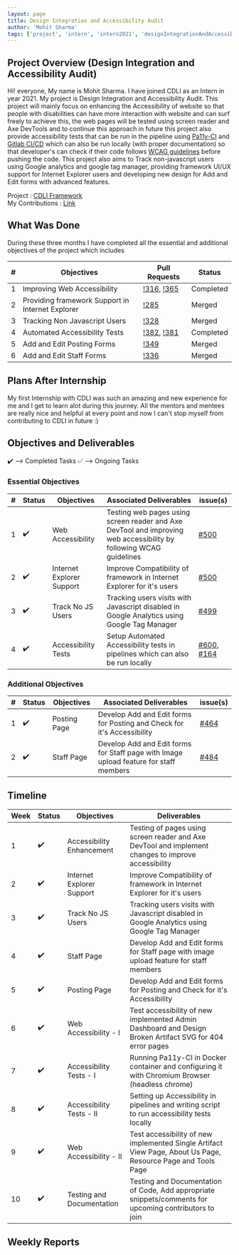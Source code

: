 ```yaml
---
layout: page
title: Design Integration and Accessibility Audit
author: 'Mohit Sharma'
tags: ['project', 'intern', 'intern2021', 'designIntegrationAndAccessibilityAudit']
---
```


## Project Overview (Design Integration and Accessibility Audit)
Hi! everyone, My name is Mohit Sharma. I have joined CDLI as an Intern in year 2021. My project is Design Integration and Accessibility Audit. This project will mainly focus on enhancing the Accessibility of website so that people with disabilities can have more interaction with website and can surf freely to achieve this, the web pages will be tested using screen reader and Axe DevTools and to continue this approach in future this project also provide accessibility tests that can be run in the pipeline using [Pa11y-CI](https://github.com/pa11y/pa11y-ci) and [Gitlab CI/CD](https://docs.gitlab.com/ee/ci/) which can also be run locally (with proper documentation) so that developer's can check if their code follows [WCAG guidelines](https://www.w3.org/WAI/WCAG21/quickref/) before pushing the code. This project also aims to Track non-javascript users using Google analytics and google tag manager, providing framework UI/UX support for Internet Explorer users and developing new design for Add and Edit forms with advanced features.

Project : [CDLI Framework](https://gitlab.com/cdli/framework)  <br/>
My Contributions : [Link](https://gitlab.com/cdli/framework/-/merge_requests?scope=all&state=all&author_username=ViperM)

## What Was Done
During these three months I have completed all the essential and additional objectives of the project which includes

| \# | Objectives         | Pull Requests                                             | Status |
| --- | ------------------ | ------------------------------------------------------------------- | -------- |
| 1 | Improving Web Accessibility | [!316](https://gitlab.com/cdli/framework/-/merge_requests/316), [!365](https://gitlab.com/cdli/framework/-/merge_requests/365) | Completed  |
| 2 | Providing framework Support in Internet Explorer | [!285](https://gitlab.com/cdli/framework/-/merge_requests/285) | Merged |
| 3 | Tracking Non Javascript Users | [!328](https://gitlab.com/cdli/framework/-/merge_requests/328) | Merged |
| 4 | Automated Accessibility Tests | [!382](https://gitlab.com/cdli/framework/-/merge_requests/382), [!381](https://gitlab.com/cdli/framework/-/merge_requests/381) | Completed |
| 5 | Add and Edit Posting Forms | [!349](https://gitlab.com/cdli/framework/-/merge_requests/349) | Merged |
| 6 | Add and Edit Staff Forms | [!336](https://gitlab.com/cdli/framework/-/merge_requests/336) | Merged |


## Plans After Internship
My first Internship with CDLI was such an amazing and new experience for me and I get to learn alot during this journey. All the mentors and mentees are really nice and helpful at every point and now I can't stop myself from contributing to CDLI in future :)


## Objectives and Deliverables

:heavy_check_mark: --> Completed Tasks
:white_check_mark: --> Ongoing Tasks

### Essential Objectives

| \# | Status  | Objectives         | Associated Deliverables                                             | issue(s) |
| --- | --- | ------------------ | ------------------------------------------------------------------- | -------- |
| 1 | :heavy_check_mark: | Web Accessibility | Testing web pages using screen reader and Axe DevTool and improving web accessibility by following WCAG guidelines |  [#500](https://gitlab.com/cdli/framework/-/issues/500)   |
| 2 |:heavy_check_mark: | Internet Explorer Support | Improve Compatibility of framework in Internet Explorer for it's users | [#500](https://gitlab.com/cdli/framework/-/issues/500) |
| 3 | :heavy_check_mark:| Track No JS Users | Tracking users visits with Javascript disabled in Google Analytics using Google Tag Manager | [#499](https://gitlab.com/cdli/framework/-/issues/499) |
| 4 | :heavy_check_mark: | Accessibility Tests | Setup Automated Accessibility tests in pipelines which can also be run locally | [#600](https://gitlab.com/cdli/framework/-/issues/600), [#164](https://gitlab.com/cdli/framework/-/issues/164) |

### Additional Objectives

| \# | Status  | Objectives                    | Associated Deliverables         | issue(s) |
| --- | --- | ----------------------------- | ---------------------------------------------- | -------- |
| 1 | :heavy_check_mark: | Posting Page | Develop Add and Edit forms for Posting and Check for it's Accessibility | [#464](https://gitlab.com/cdli/framework/-/issues/464) |
| 2 | :heavy_check_mark: | Staff Page | Develop Add and Edit forms for Staff page with Image upload feature for staff members	 | [#484](https://gitlab.com/cdli/framework/-/issues/484) |


## Timeline  

| Week | Status  |Objectives | Deliverables |
|---|---|---|---|
|1| :heavy_check_mark: | Accessibility Enhancement | Testing of pages using screen reader and Axe DevTool and implement changes to improve accessibility |
|2| :heavy_check_mark:| Internet Explorer Support | Improve Compatibility of framework in Internet Explorer for it's users |
|3| :heavy_check_mark: | Track No JS Users |  Tracking users visits with Javascript disabled in Google Analytics using Google Tag Manager  |
|4| :heavy_check_mark: | Staff Page | Develop Add and Edit forms for Staff page with image upload feature for staff members |
|5| :heavy_check_mark: | Posting Page | Develop Add and Edit forms for Posting and Check for it's Accessibility |
|6| :heavy_check_mark: | Web Accessibility - I | Test accessibility of new implemented Admin Dashboard and Design Broken Artifact SVG for 404 error pages | 
|7| :heavy_check_mark: | Accessibility Tests - I | Running Pa11y-CI in Docker container and configuring it with Chromium Browser (headless chrome)  |
|8| :heavy_check_mark: | Accessibility Tests - II | Setting up Accessibility in pipelines and writing script to run accessibility tests locally |
|9| :heavy_check_mark: | Web Accessibility - II | Test accessibility of new implemented Single Artifact View Page, About Us Page, Resource Page and Tools Page |
|10| :heavy_check_mark: | Testing and Documentation | Testing and Documentation of Code, Add appropriate snippets/comments for upcoming contributors to join |


## Weekly Reports 




